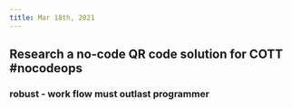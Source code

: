 ```yaml
---
title: Mar 18th, 2021
---
```


## Research a no-code QR code solution for COTT #nocodeops
### robust - work flow must outlast programmer
###

